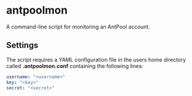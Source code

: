 # antpoolmon
A command-line script for monitoring an AntPool account.

## Settings
The script requires a YAML configuration file in the users home directory called **.antpoolmon.conf** containing the following lines:

```yaml
username: "<username>"
key: "<key>"
secret: "<secret>"
```
